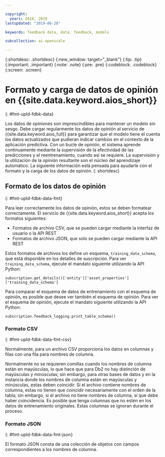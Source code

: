 ```yaml
---

copyright:
  years: 2018, 2019
lastupdated: "2019-06-28"

keywords: feedback data, data, feedback, models

subcollection: ai-openscale

---
```


{:shortdesc: .shortdesc}
{:new_window: target="_blank"}
{:tip: .tip}
{:important: .important}
{:note: .note}
{:pre: .pre}
{:codeblock: .codeblock}
{:screen: .screen}

# Formato y carga de datos de opinión en {{site.data.keyword.aios_short}}
{: #fmt-upld-fdbk-data}

Los datos de opiniones son imprescindibles para mantener un modelo sin sesgo. Debe cargar regularmente los datos de opinión al servicio de {{site.data.keyword.aios_full}} para garantizar que el modelo tiene el cuenta los datos actualizados que pudieran indicar cambios en el contexto de la aplicación predictiva.  Con un bucle de opinión, el sistema aprende continuamente mediante la supervisión de la efectividad de las predicciones y el reentrenamiento, cuando así se requiere. La supervisión y la utilización de la opinión resultante son el núcleo del aprendizaje automático. La siguiente información está pensada para ayudarle con el formato y la carga de los datos de opinión.
(: shortdesc)

## Formato de los datos de opinión
{: #fmt-upld-fdbk-data-fmt}

Para leer correctamente los datos de opinión, estos se deben formatear correctamente. El servicio de {{site.data.keyword.aios_short}} acepta los formatos siguientes:

- Formatos de archivo CSV, que se pueden cargar mediante la interfaz de usuario o la API REST
- Formatos de archivo JSON, que solo se pueden cargar mediante la API REST

Estos formatos de archivos los define un esquema, `training_data_schema`, que está disponible en los detalles de suscripción. Para ver  `training_data_schema`, ejecute el mandato siguiente utilizando la API Python:

```
subscription.get_details()['entity']['asset_properties']['training_data_schema']
```

Para comparar el esquema de datos de entrenamiento con el esquema de opinión, es posible que desee ver también el esquema de opinión. Para ver el esquema de opinión, ejecute el mandato siguiente utilizando la API Python:

```
subscription.feedback_logging.print_table_schema()
```


### Formato CSV
{: #fmt-upld-fdbk-data-fmt-csv}

Normalmente, para un archivo CSV proporciona los datos en columnas y filas con una fila para nombres de columna.

Normalmente no se requieren comillas cuando los nombres de columna están en mayúsculas, lo que hace que para Db2 no hay distinción de mayúsculas y minúsculas; sin embargo, para otras bases de datos y en la instancia donde los nombres de columna están en mayúsculas y minúsculas, estas deben coincidir.
Si el archivo contiene nombres de columna, estas no tienen que coincidir necesariamente con el orden de la tabla; sin embargo, si el archivo no tiene nombres de columna, sí que debe haber coincidencia. Es posible que tenga columnas que no estén en los datos de entrenamiento originales. Estas columnas se ignoran durante el proceso.


### Formato JSON
{: #fmt-upld-fdbk-data-fmt-json}

El formato JSON consta de una colección de objetos con campos correspondientes a los nombres de columna.

